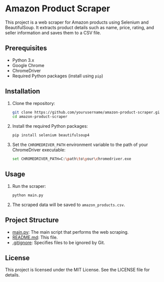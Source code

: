 # Amazon Product Scraper

This project is a web scraper for Amazon products using Selenium and BeautifulSoup. It extracts product details such as name, price, rating, and seller information and saves them to a CSV file.

## Prerequisites

- Python 3.x
- Google Chrome
- ChromeDriver
- Required Python packages (install using `pip`)

## Installation

1. Clone the repository:
    ```sh
    git clone https://github.com/yourusername/amazon-product-scraper.git
    cd amazon-product-scraper
    ```

2. Install the required Python packages:
    ```sh
    pip install selenium beautifulsoup4
    ```

3. Set the `CHROMEDRIVER_PATH` environment variable to the path of your ChromeDriver executable:
    ```sh
    set CHROMEDRIVER_PATH=C:\path\to\your\chromedriver.exe
    ```

## Usage

1. Run the scraper:
    ```sh
    python main.py
    ```

2. The scraped data will be saved to `amazon_products.csv`.

## Project Structure

- [main.py](http://_vscodecontentref_/1): The main script that performs the web scraping.
- [README.md](http://_vscodecontentref_/2): This file.
- [.gitignore](http://_vscodecontentref_/3): Specifies files to be ignored by Git.

## License

This project is licensed under the MIT License. See the LICENSE file for details.
